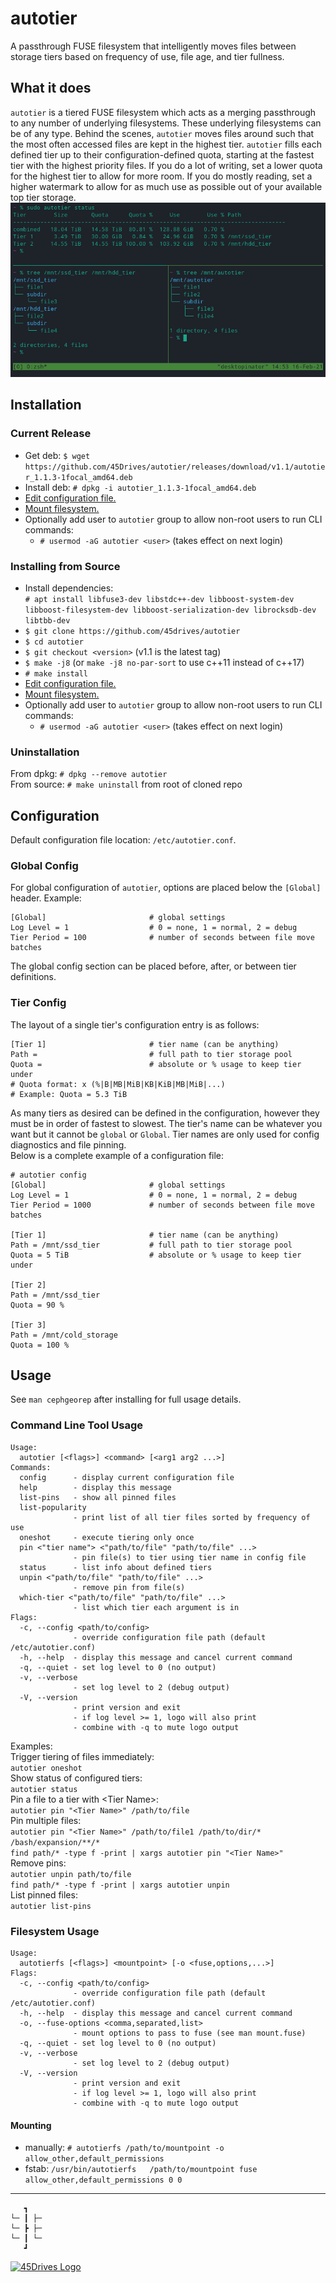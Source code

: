 # autotier
A passthrough FUSE filesystem that intelligently moves files between storage tiers based on frequency of use, file age, and tier fullness.

## What it does
`autotier` is a tiered FUSE filesystem which acts as a merging passthrough to any number of underlying filesystems. These underlying filesystems can be of any type. Behind the scenes, `autotier` moves files around such that the most often accessed files are kept in the highest tier. `autotier` fills each defined tier up to their configuration-defined quota, starting at the fastest tier with the highest priority files. If you do a lot of writing, set a lower quota for the highest tier to allow for more room. If you do mostly reading, set a higher watermark to allow for as much use as possible out of your available top tier storage.  
![autotier example](doc/mounted_fs_status.png)

## Installation
### Current Release
* Get deb: ```$ wget https://github.com/45Drives/autotier/releases/download/v1.1/autotier_1.1.3-1focal_amd64.deb```
* Install deb: `# dpkg -i autotier_1.1.3-1focal_amd64.deb`
* [Edit configuration file.](#configuration)
* [Mount filesystem.](#mounting)
* Optionally add user to `autotier` group to allow non-root users to run CLI commands:
	* `# usermod -aG autotier <user>` (takes effect on next login)

### Installing from Source
* Install dependencies:  
	```# apt install libfuse3-dev libstdc++-dev libboost-system-dev libboost-filesystem-dev libboost-serialization-dev librocksdb-dev libtbb-dev```
* `$ git clone https://github.com/45drives/autotier`
* `$ cd autotier`
* `$ git checkout <version>` (v1.1 is the latest tag)
* `$ make -j8` (or `make -j8 no-par-sort` to use c++11 instead of c++17)
* `# make install`
* [Edit configuration file.](#configuration)
* [Mount filesystem.](#mounting)
* Optionally add user to `autotier` group to allow non-root users to run CLI commands:
	* `# usermod -aG autotier <user>` (takes effect on next login)

### Uninstallation
From dpkg: `# dpkg --remove autotier`  
From source: `# make uninstall` from root of cloned repo

## Configuration
Default configuration file location: `/etc/autotier.conf`.
### Global Config
For global configuration of `autotier`, options are placed below the `[Global]` header. Example:
```
[Global]                       # global settings
Log Level = 1                  # 0 = none, 1 = normal, 2 = debug
Tier Period = 100              # number of seconds between file move batches
```
The global config section can be placed before, after, or between tier definitions.
### Tier Config
The layout of a single tier's configuration entry is as follows:
```
[Tier 1]                       # tier name (can be anything)
Path =                         # full path to tier storage pool
Quota =                        # absolute or % usage to keep tier under
# Quota format: x (%|B|MB|MiB|KB|KiB|MB|MiB|...)
# Example: Quota = 5.3 TiB
```
As many tiers as desired can be defined in the configuration, however they must be in order of fastest to slowest. The tier's name can be whatever you want but it cannot be `global` or `Global`. Tier names are only used for config diagnostics and file pinning.  
Below is a complete example of a configuration file:
```
# autotier config
[Global]                       # global settings
Log Level = 1                  # 0 = none, 1 = normal, 2 = debug
Tier Period = 1000             # number of seconds between file move batches

[Tier 1]                       # tier name (can be anything)
Path = /mnt/ssd_tier           # full path to tier storage pool
Quota = 5 TiB                  # absolute or % usage to keep tier under

[Tier 2]
Path = /mnt/ssd_tier
Quota = 90 %

[Tier 3]
Path = /mnt/cold_storage
Quota = 100 %
```

## Usage
See `man cephgeorep` after installing for full usage details.
### Command Line Tool Usage
```
Usage:
  autotier [<flags>] <command> [<arg1 arg2 ...>]
Commands:
  config      - display current configuration file
  help        - display this message
  list-pins   - show all pinned files
  list-popularity
              - print list of all tier files sorted by frequency of use
  oneshot     - execute tiering only once
  pin <"tier name"> <"path/to/file" "path/to/file" ...>
              - pin file(s) to tier using tier name in config file
  status      - list info about defined tiers
  unpin <"path/to/file" "path/to/file" ...>
              - remove pin from file(s)
  which-tier <"path/to/file" "path/to/file" ...>
              - list which tier each argument is in
Flags:
  -c, --config <path/to/config>
              - override configuration file path (default /etc/autotier.conf)
  -h, --help  - display this message and cancel current command
  -q, --quiet - set log level to 0 (no output)
  -v, --verbose
              - set log level to 2 (debug output)
  -V, --version
              - print version and exit
              - if log level >= 1, logo will also print
              - combine with -q to mute logo output
```
Examples:  
Trigger tiering of files immediately:  
`autotier oneshot`  
Show status of configured tiers:  
`autotier status`  
Pin a file to a tier with \<Tier Name\>:  
`autotier pin "<Tier Name>" /path/to/file`  
Pin multiple files:  
`autotier pin "<Tier Name>" /path/to/file1 /path/to/dir/* /bash/expansion/**/*`  
`find path/* -type f -print | xargs autotier pin "<Tier Name>"`  
Remove pins:  
`autotier unpin path/to/file`  
`find path/* -type f -print | xargs autotier unpin`  
List pinned files:  
`autotier list-pins`

### Filesystem Usage
```
Usage:
  autotierfs [<flags>] <mountpoint> [-o <fuse,options,...>]
Flags:
  -c, --config <path/to/config>
              - override configuration file path (default /etc/autotier.conf)
  -h, --help  - display this message and cancel current command
  -o, --fuse-options <comma,separated,list>
              - mount options to pass to fuse (see man mount.fuse)
  -q, --quiet - set log level to 0 (no output)
  -v, --verbose
              - set log level to 2 (debug output)
  -V, --version
              - print version and exit
              - if log level >= 1, logo will also print
              - combine with -q to mute logo output
```
#### Mounting
* manually: `# autotierfs /path/to/mountpoint -o allow_other,default_permissions`
* fstab: `/usr/bin/autotierfs	/path/to/mountpoint	fuse	allow_other,default_permissions 0 0`
---
```
   ┓
└─ ┃ ├─
└─ ┣ ├─
└─ ┃ └─
   ┛
```
[![45Drives Logo](https://www.45drives.com/img/45-drives-brand.png)](https://www.45drives.com)
